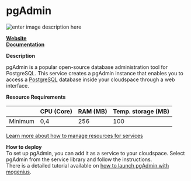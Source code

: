 ﻿# pgAdmin

![enter image description here](https://api.mogenius.com/file/id/9b0934ab-599b-4ab7-8e65-02895f84a98c)

**[Website](https://www.pgadmin.org/)**  
**[Documentation](https://www.pgadmin.org/docs/)**  

**Description**

pgAdmin is a popular open-source database administration tool for PostgreSQL. This service creates a pgAdmin instance that enables you to access a [PostgreSQL](#) database inside your cloudspace through a web interface.

**Resource Requirements**

||CPU (Core)|RAM (MB)  |Temp. storage (MB)|
|--|--|--|--|
| Minimum | 0,4 |256| 100 |

[Learn more about how to manage resources for services](./../../development/resources.md)

**How to deploy**  
To set up pgAdmin, you can add it as a service to your cloudspace. Select pgAdmin from the service library and follow the instructions.  
There is a detailed tutorial available on [how to launch pgAdmin with mogenius](./../../tutorials/how-to-set-up-pgadmin-in-the-cloud.md).

